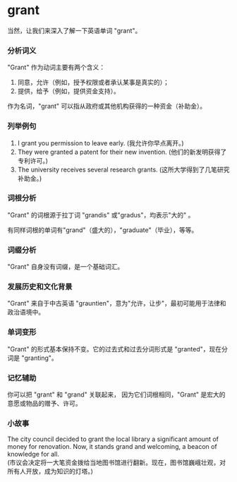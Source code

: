 # grant

当然，让我们来深入了解一下英语单词 "grant"。

  

### 分析词义

  

"Grant" 作为动词主要有两个含义：

  

1.  同意，允许（例如，授予权限或者承认某事是真实的）；
2.  提供，给予（例如，提供资金支持）。

  

作为名词，"grant" 可以指从政府或其他机构获得的一种资金（补助金）。

  

### 列举例句

  

1.  I grant you permission to leave early. (我允许你早点离开。)
2.  They were granted a patent for their new invention. (他们的新发明获得了专利许可。)
3.  The university receives several research grants. (这所大学得到了几笔研究补助金。)

  

### 词根分析

  

"Grant" 的词根源于拉丁词 "grandis" 或"gradus"，均表示"大的" 。

  

有同样词根的单词有"grand"（盛大的），"graduate"（毕业），等等。

  

### 词缀分析

  

"Grant" 自身没有词缀，是一个基础词汇。

  

### 发展历史和文化背景

  

"Grant" 来自于中古英语 "grauntien"，意为"允许，让步"，最初可能用于法律和政治语境中。

  

### 单词变形

  

"Grant" 的形式基本保持不变。它的过去式和过去分词形式是 "granted"，现在分词是 "granting"。

  

### 记忆辅助

  

你可以把 "grant" 和 "grand" 关联起来， 因为它们词根相同，"Grant" 是宏大的意愿或物品的赠予、许可。

  

### 小故事

  

The city council decided to grant the local library a significant amount of money for renovation. Now, it stands grand and welcoming, a beacon of knowledge for all.  
(市议会决定将一大笔资金拨给当地图书馆进行翻新。现在，图书馆巍峨壮观，对所有人开放，成为知识的灯塔。)
